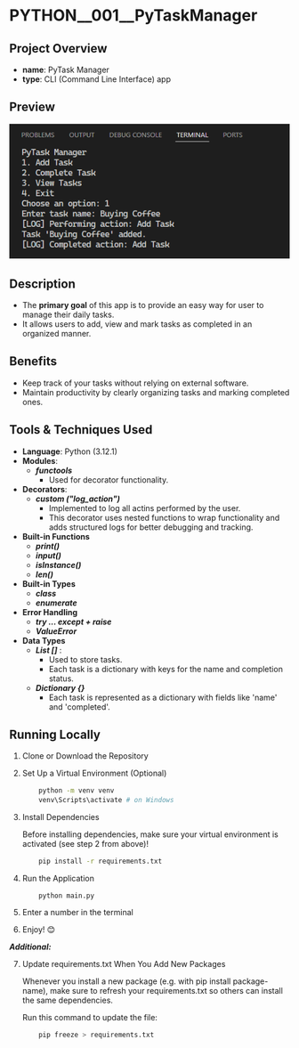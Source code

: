 # PYTHON__001__PyTaskManager

## Project Overview 
- **name**: PyTask Manager
- **type**: CLI (Command Line Interface) app 

## Preview

<img src="./previews/preview_1.png">

## Description 
- The **primary goal** of this app is to provide an easy way for user to manage their daily tasks.
- It allows users to add, view and mark tasks as completed in an organized manner.

## Benefits
- Keep track of your tasks without relying on external software.
- Maintain productivity by clearly organizing tasks and marking completed ones.

## Tools & Techniques Used
- **Language**: Python (3.12.1)
- **Modules**:
    - ***functools***
        - Used for decorator functionality.
- **Decorators**:
    - ***custom ("log_action")***
        - Implemented to log all actins performed by the user.
        - This decorator uses nested functions to wrap functionality and adds structured logs for better debugging and tracking.
- **Built-in Functions**
    - ***print()***
    - ***input()***
    - ***isInstance()***
    - ***len()***
- **Built-in Types**
    - ***class***
    - ***enumerate***
- **Error Handling**
    - ***try ... except + raise***
    - ***ValueError***
- **Data Types**
    - ***List []*** :
        - Used to store tasks.
        - Each task is a dictionary with keys for the name and completion status.
    - ***Dictionary {}***
        - Each task is represented as a dictionary with fields like 'name' and 'completed'.
## Running Locally
1. Clone or Download the Repository
2. Set Up a Virtual Environment (Optional)
    ```bash
        python -m venv venv
        venv\Scripts\activate # on Windows
    ```
3. Install Dependencies

   Before installing dependencies, make sure your virtual environment is activated (see step 2 from above)!
    ```bash
        pip install -r requirements.txt
    ```
4. Run the Application
    ```
        python main.py
    ```
5. Enter a number in the terminal
6. Enjoy! 😊

***Additional:***

7. Update requirements.txt When You Add New Packages

    Whenever you install a new package (e.g. with pip install package-name), make sure to refresh your requirements.txt so others can install the same dependencies.

    Run this command to update the file:
    ```bash
        pip freeze > requirements.txt
    ```
